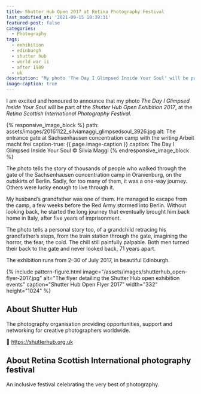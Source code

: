 ```yaml
---
title: Shutter Hub Open 2017 at Retina Photography Festival
last_modified_at: '2021-09-15 18:39:31'
featured-post: false
categories:
  - Photography
tags:
  - exhibition
  - edinburgh
  - shutter hub
  - world war ii
  - after 1989
  - uk
description: "My photo 'The Day I Glimpsed Inside Your Soul' will be part of the Shutter Hub Open Exhibition 2017, at the Retina Scottish International Photography Festival."
image-caption: true
---
```

<p class="lead">I am excited and honoured to announce that my photo <em>The Day I Glimpsed Inside Your Soul</em> will be part of the <em>Shutter Hub Open Exhibition 2017</em>, at the <em>Retina Scottish International Photography Festival</em>.</p>

<!--more-->

{% responsive_image_block %}
  path: assets/images/20161122_silviamaggi_glimpsedsoul_3926.jpg
  alt: The entrance gate at Sachsenhausen concentration camp with the writing Arbeit macht frei
  caption-true: {{ page.image-caption }}
  caption: The Day I Glimpsed Inside Your Soul &copy; Silvia Maggi
{% endresponsive_image_block %}

The photo tells the story of thousands of people who walked through the gate of the Sachsenhausen concentration camp in Oranienburg, on the outskirts of Berlin. Sadly, for too many of them, it was a one-way journey. Others were lucky enough to live through it.

My husband’s grandfather was one of them. He managed to escape from the camp, a few weeks before the Red Army stormed into Berlin. Without looking back, he started the long journey that eventually brought him back home in Italy, after five years of imprisonment.

The photo tells a personal story too, of a grandchild retracing his grandfather’s steps, from the train station through the gate, imagining the horror, the fear, the cold. The chill still painfully palpable. Both men turned their back to the gate and never looked back, 71 years apart.

<p class="detached">The exhibition runs from 2–30 of July 2017, in beautiful Edinburgh.</p>

{% include pattern-figure.html image="/assets/images/shutterhub_open-flyer-2017.jpg" alt="The flyer detailing the Shutter Hub open exhibition events" caption="Shutter Hub Open Flyer 2017" width="332" height="1024" %}

## About Shutter Hub

The photography organisation providing opportunities, support and networking for creative photographers worldwide.

<p class="detached">🔗 <a href="https://shutterhub.org.uk" title="Go to the Shutter Hub website">https://shutterhub.org.uk</a></p>

## About Retina Scottish International photography festival

An inclusive festival celebrating the very best of photography.
